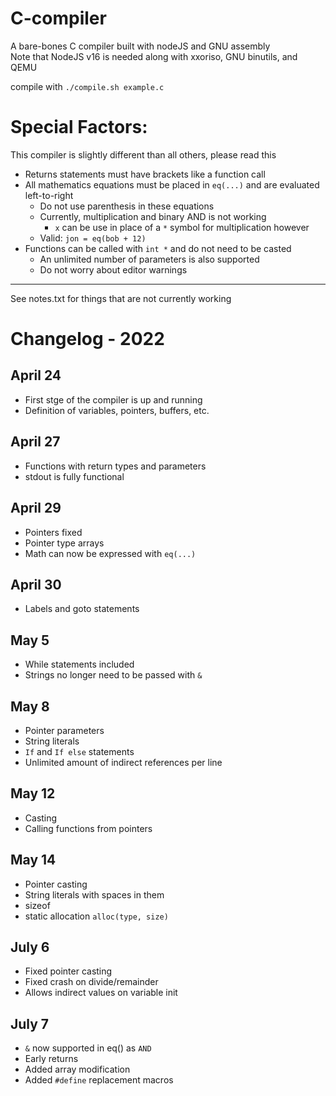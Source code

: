 # C-compiler
A bare-bones C compiler built with nodeJS and GNU assembly  
Note that NodeJS v16 is needed along with xxoriso, GNU binutils, and QEMU  

compile with `./compile.sh example.c`

# Special Factors:
This compiler is slightly different than all others, please read this
* Returns statements must have brackets like a function call
* All mathematics equations must be placed in `eq(...)` and are evaluated left-to-right
  * Do not use parenthesis in these equations
  * Currently, multiplication and binary AND is not working
    * `x` can be use in place of a `*` symbol for multiplication however
  * Valid: `jon = eq(bob + 12)`
* Functions can be called with `int *` and do not need to be casted
  * An unlimited number of parameters is also supported
  * Do not worry about editor warnings


---
See notes.txt for things that are not currently working

# Changelog - 2022
## April 24
* First stge of the compiler is up and running
* Definition of variables, pointers, buffers, etc.

## April 27
* Functions with return types and parameters
* stdout is fully functional

## April 29
* Pointers fixed
* Pointer type arrays
* Math can now be expressed with `eq(...)`

## April 30
* Labels and goto statements

## May 5
* While statements included
* Strings no longer need to be passed with `&`

## May 8
* Pointer parameters
* String literals
* `If` and `If else` statements
* Unlimited amount of indirect references per line

## May 12
* Casting
* Calling functions from pointers

## May 14
* Pointer casting
* String literals with spaces in them
* sizeof
* static allocation `alloc(type, size)`

## July 6
* Fixed pointer casting
* Fixed crash on divide/remainder
* Allows indirect values on variable init

## July 7
* `&` now supported in eq() as `AND`
* Early returns
* Added array modification
* Added `#define` replacement macros

